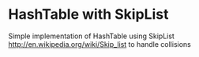 HashTable with SkipList
====

Simple implementation of HashTable using SkipList  http://en.wikipedia.org/wiki/Skip_list to handle collisions
